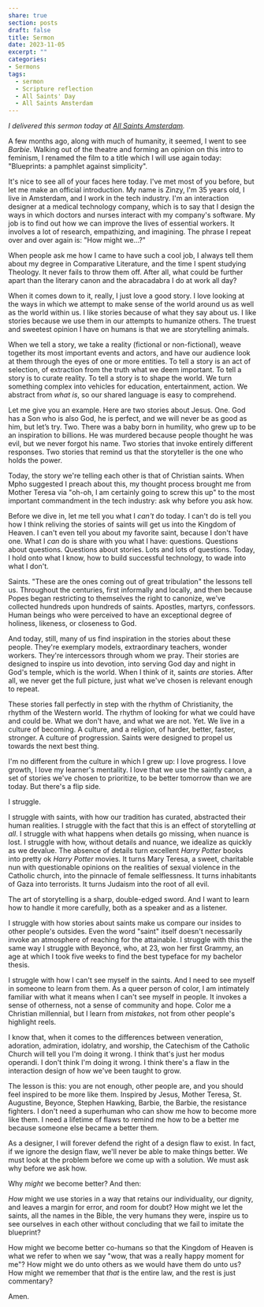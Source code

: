 ```yaml
---
share: true
section: posts
draft: false
title: Sermon
date: 2023-11-05
excerpt: ""
categories:
- Sermons
tags:
  - sermon
  - Scripture reflection
  - All Saints' Day
  - All Saints Amsterdam
---
```



_I delivered this sermon today at [All Saints Amsterdam](http://allsaintsamsterdam.church/)._

A few months ago, along with much of humanity, it seemed, I went to see *Barbie*. Walking out of the theatre and forming an opinion on this intro to feminism, I renamed the film to a title which I will use again today: "Blueprints: a pamphlet against simplicity".

It's nice to see all of your faces here today. I've met most of you before, but let me make an official introduction. My name is Zinzy, I'm 35 years old, I live in Amsterdam, and I work in the tech industry. I'm an interaction designer at a medical technology company, which is to say that I design the ways in which doctors and nurses interact with my company's software. My job is to find out how we can improve the lives of essential workers. It involves a lot of research, empathizing, and imagining. The phrase I repeat over and over again is: "How might we...?"

When people ask me how I came to have such a cool job, I always tell them about my degree in Comparative Literature, and the time I spent studying Theology. It never fails to throw them off. After all, what could be further apart than the literary canon and the abracadabra I do at work all day?

When it comes down to it, really, I just love a good story. I love looking at the ways in which we attempt to make sense of the world around us as well as the world within us. I like stories because of what they say about us. I like stories because we use them in our attempts to humanize others. The truest and sweetest opinion I have on humans is that we are storytelling animals. 

When we tell a story, we take a reality (fictional or non-fictional), weave together its most important events and actors, and have our audience look at them through the eyes of one or more entities. To tell a story is an act of selection, of extraction from the truth what we deem important. To tell a story is to curate reality. To tell a story is to shape the world. We turn something complex into vehicles for education, entertainment, action. We abstract from *what is*, so our shared language is easy to comprehend.

Let me give you an example. Here are two stories about Jesus. One. God has a Son who is also God, he is perfect, and we will never be as good as him, but let’s try. Two. There was a baby born in humility, who grew up to be an inspiration to billions. He was murdered because people thought he was evil, but we never forgot his name. Two stories that invoke entirely different responses. Two stories that remind us that the storyteller is the one who holds the power.

Today, the story we're telling each other is that of Christian saints. When Mpho suggested I preach about this, my thought process brought me from Mother Teresa via "oh-oh, I am certainly going to screw this up" to the most important commandment in the tech industry: ask why before you ask how.

Before we dive in, let me tell you what I *can't* do today. I can't do is tell you how I think reliving the stories of saints will get us into the Kingdom of Heaven. I can't even tell you about my favorite saint, because I don't have one. What I *can* do is share with you what I have: questions. Questions about questions. Questions about stories. Lots and lots of questions. Today, I hold onto what I know, how to build successful technology, to wade into what I don't.

Saints. "These are the ones coming out of great tribulation" the lessons tell us. Throughout the centuries, first informally and locally, and then because Popes began restricting to themselves the right to canonize, we've collected hundreds upon hundreds of saints. Apostles, martyrs, confessors. Human beings who were perceived to have an exceptional degree of holiness, likeness, or closeness to God.

And today, still, many of us find inspiration in the stories about these people. They're exemplary models, extraordinary teachers, wonder workers. They're intercessors through whom we pray. Their stories are designed to inspire us into devotion, into serving God day and night in God's temple, which is the world. When I think of it, saints *are* stories. After all, we never get the full picture, just what we've chosen is relevant enough to repeat.

These stories fall perfectly in step with the rhythm of Christianity, the rhythm of the Western world. The rhythm of looking for what we could have and could be. What we don't have, and what we are not. Yet. We live in a culture of becoming. A culture, and a religion, of harder, better, faster, stronger. A culture of progression. Saints were designed to propel us towards the next best thing.

I'm no different from the culture in which I grew up: I love progress. I love growth, I love my learner's mentality. I love that we use the saintly canon, a set of stories we've chosen to prioritize, to be better tomorrow than we are today. But there's a flip side.

I struggle.

I struggle with saints, with how our tradition has curated, abstracted their human realities. I struggle with the fact that this is an effect of storytelling *at all*. I struggle with what happens when details go missing, when nuance is lost. I struggle with how, without details and nuance, we idealize as quickly as we devalue. The absence of details turn excellent *Harry Potter* books into pretty ok *Harry Potter* movies. It turns Mary Teresa, a sweet, charitable nun with questionable opinions on the realities of sexual violence in the Catholic church, into the pinnacle of female selflessness. It turns inhabitants of Gaza into terrorists. It turns Judaism into the root of all evil.

The art of storytelling is a sharp, double-edged sword. And I want to learn how to handle it more carefully, both as a speaker and as a listener.

I struggle with how stories about saints make us compare our insides to other people's outsides. Even the word "saint" itself doesn't necessarily invoke an atmosphere of reaching for the attainable. I struggle with this the same way I struggle with Beyoncé, who, at 23, won her first Grammy, an age at which I took five weeks to find the best typeface for my bachelor thesis.

I struggle with how I can't see myself in the saints. And I need to see myself in someone to learn from them. As a queer person of color, I am intimately familiar with what it means when I can't see myself in people. It invokes a sense of otherness, not a sense of community and hope. Color me a Christian millennial, but I learn from *mistakes*, not from other people's highlight reels.
 
I know that, when it comes to the differences between veneration, adoration, admiration, idolatry, and worship, the Catechism of the Catholic Church will tell you I'm doing it wrong. I think that's just her modus operandi. I don't think I'm doing it wrong. I think there's a flaw in the interaction design of how we've been taught to grow.

The lesson is this: you are not enough, other people are, and you should feel inspired to be more like them. Inspired by Jesus, Mother Teresa, St. Augustine, Beyonce, Stephen Hawking, Barbie, the Barbie, the resistance fighters. I don't need a superhuman who can show me how to become more like them. I need a lifetime of flaws to remind me how to be a better me because someone else became a better them.

As a designer, I will forever defend the right of a design flaw to exist. In fact, if we ignore the design flaw, we'll never be able to make things better. We must look at the problem before we come up with a solution. We must ask why before we ask how.

Why *might* we become better? And then:

*How* might we use stories in a way that retains our individuality, our dignity, and leaves a margin for error, and room for doubt? How might we let the saints, all the names in the Bible, the very humans they were, inspire us to see ourselves in each other without concluding that we fail to imitate the blueprint?

How might we become better co-humans so that the Kingdom of Heaven is what we refer to when we say "wow, that was a really happy moment for me"? How might we do unto others as we would have them do unto us? How might we remember that *that* is the entire law, and the rest is just commentary?

Amen.